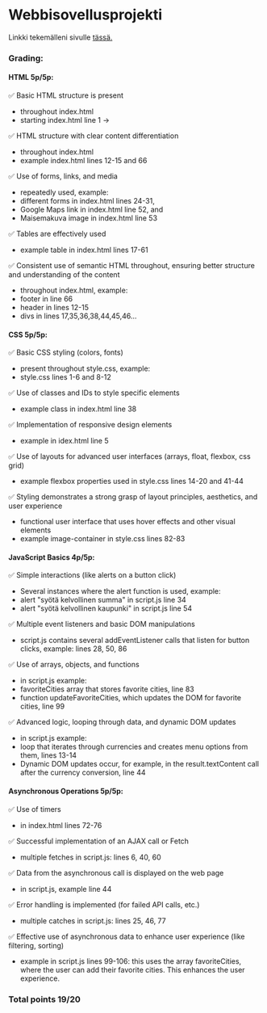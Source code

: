 # Webbisovellusprojekti

Linkki tekemälleni sivulle [tässä.](https://santeripas.github.io/webbisovellusprojekti/)

### Grading:


#### HTML 5p/5p:

✅ Basic HTML structure is present
- throughout index.html
- starting index.html line 1 ->

✅ HTML structure with clear content differentiation
- throughout index.html
- example index.html lines 12-15 and 66

✅ Use of forms, links, and media
- repeatedly used, example:
- different forms in index.html lines 24-31,
- Google Maps link in index.html line 52, and
- Maisemakuva image in index.html line 53

✅ Tables are effectively used
- example table in index.html lines 17-61

✅ Consistent use of semantic HTML throughout, ensuring better structure and understanding of the content
- throughout index.html, example:
- footer in line 66
- header in lines 12-15
- divs in lines 17,35,36,38,44,45,46...


#### CSS 5p/5p:
✅ Basic CSS styling (colors, fonts)
- present throughout style.css, example:
- style.css lines 1-6 and 8-12

✅ Use of classes and IDs to style specific elements
- example class in index.html line 38

✅ Implementation of responsive design elements
- example in idex.html line 5

✅ Use of layouts for advanced user interfaces (arrays, float, flexbox, css grid)
- example flexbox properties used in style.css lines 14-20 and 41-44

✅ Styling demonstrates a strong grasp of layout principles, aesthetics, and user experience
- functional user interface that uses hover effects and other visual elements
- example image-container in style.css lines 82-83


#### JavaScript Basics 4p/5p:
✅ Simple interactions (like alerts on a button click)
- Several instances where the alert function is used, example:
- alert "syötä kelvollinen summa" in script.js line 34
- alert "syötä kelvollinen kaupunki" in script.js line 54
      
✅ Multiple event listeners and basic DOM manipulations
- script.js contains several addEventListener calls that listen for button clicks, example: lines 28, 50, 86

✅ Use of arrays, objects, and functions
- in script.js example:
- favoriteCities array that stores favorite cities, line 83
- function updateFavoriteCities, which updates the DOM for favorite cities, line 99

✅ Advanced logic, looping through data, and dynamic DOM updates
- in script.js example:
- loop that iterates through currencies and creates menu options from them, lines 13-14
- Dynamic DOM updates occur, for example, in the result.textContent call after the currency conversion, line 44


#### Asynchronous Operations 5p/5p:
✅ Use of timers
- in index.html lines 72-76

✅ Successful implementation of an AJAX call or Fetch
- multiple fetches in script.js: lines 6, 40, 60

✅ Data from the asynchronous call is displayed on the web page
- in script.js, example line 44

✅ Error handling is implemented (for failed API calls, etc.)
- multiple catches in script.js: lines 25, 46, 77

✅ Effective use of asynchronous data to enhance user experience (like filtering, sorting)
- example in script.js lines 99-106: this uses the array favoriteCities, where the user can add their favorite cities. This enhances the user experience.


### Total points 19/20
